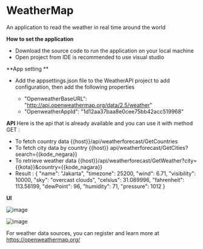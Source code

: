 # WeatherMap


An application to read the weather in real time around the world


**How to set the application**

- Download the source code to run the application on your local machine
- Open project from IDE is recommended to use visual studio

**App setting **
- Add the appsettings.json file to the WeatherAPI project to add configuration, then add the following properties

  - "OpenweatherBaseURL": "http://api.openweathermap.org/data/2.5/weather"
  - "OpenweatherAppId": "1d12aa37baa8e0cee75bb42acc519968"
  
  
 **API**
 Here is the api that is already available and you can use it with method GET :
 - To fetch country data {{host}}/api/weatherforecast/GetCountries 
 - To fetch city data by country {{host}} api/weatherforecast/GetCities?search={{kode_negara}}
 - To retrieve weather data {{host}}/api/weatherforecast/GetWeather?city={{kota}}&country={{kode_nagara}}
 - Result :
  {
    "name": "Jakarta",
    "timezone": 25200,
    "wind": 6.71,
    "visibility": 10000,
    "sky": "overcast clouds",
    "celsius": 31.089996,
    "fahrenheit": 113.56199,
    "dewPoint": 96,
    "humidity": 71,
    "pressure": 1012
}

**UI**

![image](https://user-images.githubusercontent.com/13058978/224521627-e6f6dd06-df34-45b0-af35-020396e8790d.png)

![image](https://user-images.githubusercontent.com/13058978/224523224-17f4f808-0e86-4b9e-a679-a478e7059eed.png)




For weather data sources, you can register and learn more at https://openweathermap.org/


